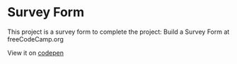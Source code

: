 # Survey Form
This project is a survey form to complete the project: Build a Survey Form at freeCodeCamp.org

View it on [codepen](https://codepen.io/MP7373/pen/KrMeNq)